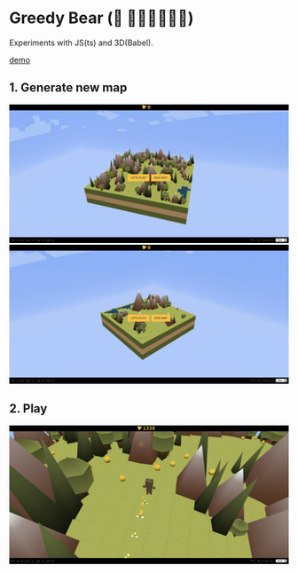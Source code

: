 # Greedy Bear (🍯 🐻🐝🐝🐝🐝🐝)

Experiments with JS(ts) and 3D(Babel).

[demo](https://strmx.github.io/)

## 1. Generate new map

![Generate the Map](https://raw.githubusercontent.com/E57244850MS/greedybear/master/graphics/screenshots/m1.png)
![Generate the Map](https://raw.githubusercontent.com/E57244850MS/greedybear/master/graphics/screenshots/m2.png)

## 2. Play

![Generate the Map](https://raw.githubusercontent.com/E57244850MS/greedybear/master/graphics/screenshots/p1.png)
